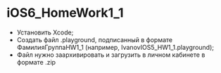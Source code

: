 # iOS6_HomeWork1_1

- Установить Xcode;
- Создать файл .playground, подписанный в формате ФамилияГруппаHW1_1 (например, IvanovIOS5_HW1_1.playground);
- Файл нужно заархивировать и загрузить в личном кабинете в формате .zip
